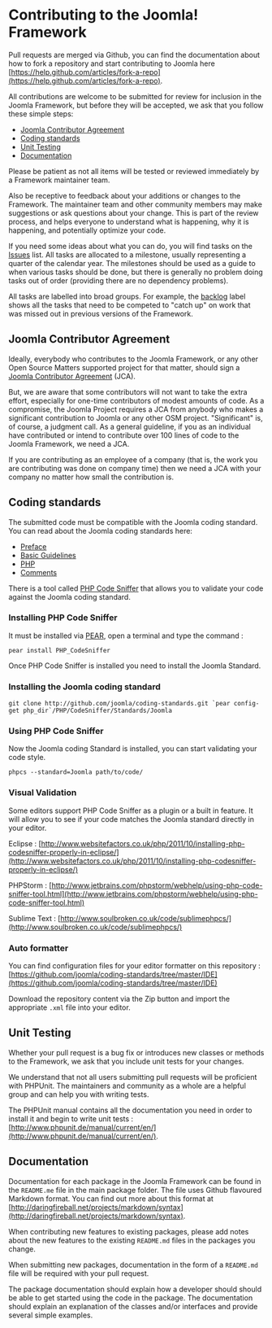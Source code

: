 # Contributing to the Joomla! Framework

Pull requests are merged via Github, you can find the documentation about how to fork a repository and start contributing to Joomla here [https://help.github.com/articles/fork-a-repo](https://help.github.com/articles/fork-a-repo).

All contributions are welcome to be submitted for review for inclusion in the Joomla Framework, but before they will be accepted, we ask that you follow these simple steps:

* [Joomla Contributor Agreement](#joomla-contributor-agreement)
* [Coding standards](#coding-standards)
* [Unit Testing](#unit-testing)
* [Documentation](#documentation)

Please be patient as not all items will be tested or reviewed immediately by a Framework maintainer team.

Also be receptive to feedback about your additions or changes to the Framework. The maintainer team and other community members may make suggestions or ask questions about your change. This is part of the review process, and helps everyone to understand what is happening, why it is happening, and potentially optimize your code.

If you need some ideas about what you can do, you will find tasks on the [Issues](https://github.com/joomla/joomla-framework/issues) list. All tasks are allocated to a milestone, usually representing a quarter of the calendar year. The milestones should be used as a guide to when various tasks should be done, but there is generally no problem doing tasks out of order (providing there are no dependency problems).

All tasks are labelled into broad groups. For example, the [backlog](https://github.com/joomla/joomla-framework/issues?labels=backlog&page=1&state=open) label shows all the tasks that need to be competed to "catch up" on work that was missed out in previous versions of the Framework.

## Joomla Contributor Agreement

Ideally, everybody who contributes to the Joomla Framework, or any other Open Source Matters supported project for that matter, should sign a [Joomla Contributor Agreement](http://developer.joomla.org/cms/contribute.html) (JCA). 

But, we are aware that some contributors will not want to take the extra effort, especially for one-time contributors of modest amounts of code.  As a compromise, the Joomla Project requires a JCA from anybody who makes a significant contribution to Joomla or any other OSM project.  "Significant" is, of course, a judgment call.  As a general guideline, if you as an individual have contributed or intend to contribute over 100 lines of code to the Joomla Framework, we need a JCA. 

If you are contributing as an employee of a company (that is, the work you are contributing was done on company time) then we need a JCA with your company no matter how small the contribution is. 


## Coding standards

The submitted code must be compatible with the Joomla coding standard. You can read about the Joomla coding standards here:

 * [Preface](docs/coding-standards)
 * [Basic Guidelines](docs/coding-standards)
 * [PHP](docs/php)
 * [Comments](docs/comments)

There is a tool called [PHP Code Sniffer](http://pear.php.net/package/PHP_CodeSniffer) that allows you to validate your code against the Joomla coding standard.

### Installing PHP Code Sniffer

It must be installed via [PEAR](http://pear.php.net/), open a terminal and type the command :

``pear install PHP_CodeSniffer``

Once PHP Code Sniffer is installed you need to install the Joomla Standard.

### Installing the Joomla coding standard

``git clone http://github.com/joomla/coding-standards.git `pear config-get php_dir`/PHP/CodeSniffer/Standards/Joomla``

### Using PHP Code Sniffer

Now the Joomla coding Standard is installed, you can start validating your code style.

`phpcs --standard=Joomla path/to/code/`

### Visual Validation

Some editors support PHP Code Sniffer as a plugin or a built in feature.
It will allow you to see if your code matches the Joomla standard directly in your editor.

Eclipse : [http://www.websitefactors.co.uk/php/2011/10/installing-php-codesniffer-properly-in-eclipse/](http://www.websitefactors.co.uk/php/2011/10/installing-php-codesniffer-properly-in-eclipse/)

PHPStorm : [http://www.jetbrains.com/phpstorm/webhelp/using-php-code-sniffer-tool.html](http://www.jetbrains.com/phpstorm/webhelp/using-php-code-sniffer-tool.html)

Sublime Text : [http://www.soulbroken.co.uk/code/sublimephpcs/](http://www.soulbroken.co.uk/code/sublimephpcs/)

### Auto formatter

You can find configuration files for your editor formatter on this repository :
[https://github.com/joomla/coding-standards/tree/master/IDE](https://github.com/joomla/coding-standards/tree/master/IDE)

Download the repository content via the Zip button and import the appropriate `.xml` file into your editor.

## Unit Testing

Whether your pull request is a bug fix or introduces new classes or methods to the Framework, we ask that you include unit tests for your changes.

We understand that not all users submitting pull requests will be proficient with PHPUnit. The maintainers and community as a whole are a helpful group and can help you with writing tests.

The PHPUnit manual contains all the documentation you need in order to install it and begin to write unit tests :
[http://www.phpunit.de/manual/current/en/](http://www.phpunit.de/manual/current/en/).

## Documentation

Documentation for each package in the Joomla Framework can be found in the `README.me` file in the main package folder. The file uses Github flavoured Markdown format. You can find out more about this format at [http://daringfireball.net/projects/markdown/syntax](http://daringfireball.net/projects/markdown/syntax).

When contributing new features to existing packages, please add notes about the new features to the existing `README.md` files in the packages you change.

When submitting new packages, documentation in the form of a `README.md` file will be required with your pull request.

The package documentation should explain how a developer should should be able to get started using the code in the package. The documentation should explain an explanation of the classes and/or interfaces and provide several simple examples.